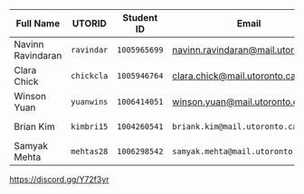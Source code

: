 | Full Name | UTORID | Student ID | Email | Best way to contact |
|---|---|---|---|---|
| Navinn Ravindaran | `ravindar` | `1005965699` |  navinn.ravindaran@mail.utoronto.ca  | Discord: `🅱avn#7714` |
| Clara Chick | `chickcla` | `1005946764` | clara.chick@mail.utoronto.ca | Discord: `kohina#4972` |
| Winson Yuan | `yuanwins`  | `1006414051`  | winson.yuan@mail.utoronto.ca  | Discord: `booooper#2407`  |
| Brian Kim  | `kimbri15` | `1004260541`  | `briank.kim@mail.utoronto.ca`  | Discord: `Ludaeos#6432` |
| Samyak Mehta | `mehtas28`| `1006298542` | `samyak.mehta@mail.utoronto.ca` | Discord: `AlphA#2730` |
https://discord.gg/Y72f3yr
